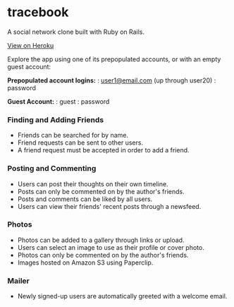 # tracebook

A social network clone built with Ruby on Rails.

[View on Heroku](http://tracebook.herokuapp.com/)

Explore the app using one of its prepopulated accounts, or with an empty guest account:

**Prepopulated account logins:**
: user1@email.com (up through user20)
: password

**Guest Account:**
: guest
: password

### Finding and Adding Friends

- Friends can be searched for by name.
- Friend requests can be sent to other users.
- A friend request must be accepted in order to add a friend.

### Posting and Commenting

- Users can post their thoughts on their own timeline.
- Posts can only be commented on by the author's friends.
- Posts and comments can be liked by all users.
- Users can view their friends' recent posts through a newsfeed.

### Photos

- Photos can be added to a gallery through links or upload.
- Users can select an image to use as their profile or cover photo.
- Photos can only be commented on by the author's friends.
- Images hosted on Amazon S3 using Paperclip.

### Mailer

- Newly signed-up users are automatically greeted with a welcome email.
